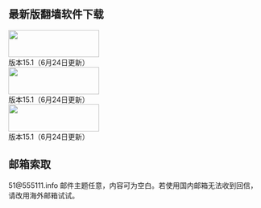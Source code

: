 <h2 class="GeneratedText">最新版翻墙软件下载</h2>
<a href="http://git.io/HNvvvQ"><div id="images"><img src="https://cloud.githubusercontent.com/assets/13546896/8962834/542bc3b2-35f7-11e5-8cd8-d275cecec187.jpg" width="180"  height="54"></a><div class="caption" align="bottom">版本15.1（6月24日更新）</div>
<a href="https://git.io/fgp" target="_blank"><img src="https://cloud.githubusercontent.com/assets/13546896/8962833/542b236c-35f7-11e5-9b6b-5ecef4e6a46e.jpg" width="180"  height="54" hspace= 0></a><div class="caption" align="bottom">版本15.1（6月24日更新）</div>
<a href="http://git.io/2S1IBQ" target="_blank"><img src="https://cloud.githubusercontent.com/assets/13546896/8963614/a7cea12a-35fb-11e5-8285-2c052e5ea386.jpg" width="180"  height="54" hspace= 0></a><div class="caption" align="bottom">版本15.1（6月24日更新）</div>

<h2 class="GeneratedText">邮箱索取</h2>
51@555111.info 邮件主题任意，内容可为空白。若使用国内邮箱无法收到回信，请改用海外邮箱试试。


